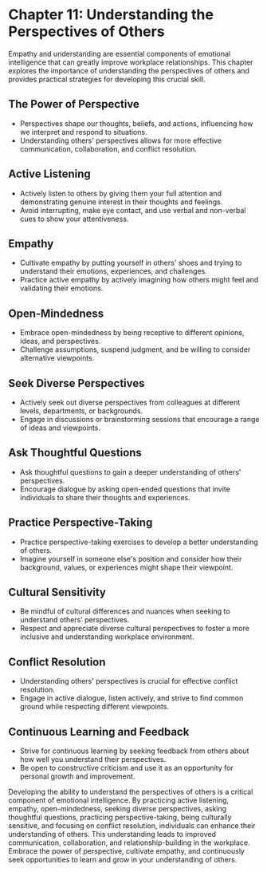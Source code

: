 Chapter 11: Understanding the Perspectives of Others
====================================================

Empathy and understanding are essential components of emotional intelligence that can greatly improve workplace relationships. This chapter explores the importance of understanding the perspectives of others and provides practical strategies for developing this crucial skill.

**The Power of Perspective**
----------------------------

* Perspectives shape our thoughts, beliefs, and actions, influencing how we interpret and respond to situations.
* Understanding others' perspectives allows for more effective communication, collaboration, and conflict resolution.

**Active Listening**
--------------------

* Actively listen to others by giving them your full attention and demonstrating genuine interest in their thoughts and feelings.
* Avoid interrupting, make eye contact, and use verbal and non-verbal cues to show your attentiveness.

**Empathy**
-----------

* Cultivate empathy by putting yourself in others' shoes and trying to understand their emotions, experiences, and challenges.
* Practice active empathy by actively imagining how others might feel and validating their emotions.

**Open-Mindedness**
-------------------

* Embrace open-mindedness by being receptive to different opinions, ideas, and perspectives.
* Challenge assumptions, suspend judgment, and be willing to consider alternative viewpoints.

**Seek Diverse Perspectives**
-----------------------------

* Actively seek out diverse perspectives from colleagues at different levels, departments, or backgrounds.
* Engage in discussions or brainstorming sessions that encourage a range of ideas and viewpoints.

**Ask Thoughtful Questions**
----------------------------

* Ask thoughtful questions to gain a deeper understanding of others' perspectives.
* Encourage dialogue by asking open-ended questions that invite individuals to share their thoughts and experiences.

**Practice Perspective-Taking**
-------------------------------

* Practice perspective-taking exercises to develop a better understanding of others.
* Imagine yourself in someone else's position and consider how their background, values, or experiences might shape their viewpoint.

**Cultural Sensitivity**
------------------------

* Be mindful of cultural differences and nuances when seeking to understand others' perspectives.
* Respect and appreciate diverse cultural perspectives to foster a more inclusive and understanding workplace environment.

**Conflict Resolution**
-----------------------

* Understanding others' perspectives is crucial for effective conflict resolution.
* Engage in active dialogue, listen actively, and strive to find common ground while respecting different viewpoints.

**Continuous Learning and Feedback**
------------------------------------

* Strive for continuous learning by seeking feedback from others about how well you understand their perspectives.
* Be open to constructive criticism and use it as an opportunity for personal growth and improvement.

Developing the ability to understand the perspectives of others is a critical component of emotional intelligence. By practicing active listening, empathy, open-mindedness, seeking diverse perspectives, asking thoughtful questions, practicing perspective-taking, being culturally sensitive, and focusing on conflict resolution, individuals can enhance their understanding of others. This understanding leads to improved communication, collaboration, and relationship-building in the workplace. Embrace the power of perspective, cultivate empathy, and continuously seek opportunities to learn and grow in your understanding of others.
